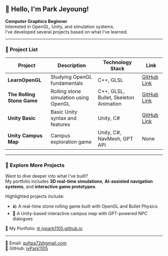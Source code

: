 ## 👋 Hello, I'm Park Jeyoung!

**Computer Graphics Beginner**  
Interested in OpenGL, Unity, and simulation systems.  
I’ve developed several projects based on what I’ve learned.

---

### 📁 Project List

| Project | Description | Technology Stack | Link |
|---------|-------------|------------|------|
| **LearnOpenGL** | Studying OpenGL fundamentals | C++, GLSL | [GitHub Link](https://github.com/jyPark1105/LearnOpenGL) |
| **The Rolling Stone Game** | Rolling stone simulation using OpenGL | C++, GLSL, Bullet, Skeleton Animation | [GitHub Link](https://github.com/jyPark1105/The-Stone-Rolling-Game) |
| **Unity Basic** | Basic Unity syntax and features | Unity, C# | [GitHub Link](https://github.com/jyPark1105/Unity-Beginner-Tutorial) |
| **Unity Campus Map** | Campus exploration game | Unity, C#, NavMesh, GPT API | None |

---

### 🚀 Explore More Projects

Want to dive deeper into what I’ve built?  
My portfolio includes **3D real-time simulations**, **AI-assisted navigation systems**, and **interactive game prototypes**.

Highlighted projects include:  
- 🪨 A real-time stone rolling game built with OpenGL and Bullet Physics  
- 🧭 A Unity-based interactive campus map with GPT-powered NPC dialogues

🔗 My Portfolio: [🌐 jypark1105.github.io](https://jypark1105.github.io)

---

📧 Email: [qufqja72@gmail.com](mailto:qufqja72@gmail.com)  
🐙 GitHub: [jyPark1105](https://github.com/jyPark1105)
